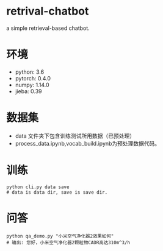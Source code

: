# retrival-chatbot
a simple retrieval-based chatbot.

# 环境
- python: 3.6
- pytorch: 0.4.0
- numpy: 1.14.0
- jieba: 0.39

# 数据集
- data 文件夹下包含训练测试所用数据（已预处理）
- process_data.ipynb,vocab_build.ipynb为预处理数据代码。
# 训练
```
python cli.py data save
# data is data dir, save is save dir.
```
# 问答
```
python qa_demo.py "小米空气净化器2效果如何"
# 输出: 您好，小米空气净化器2颗粒物CADR高达310m^3/h
```
